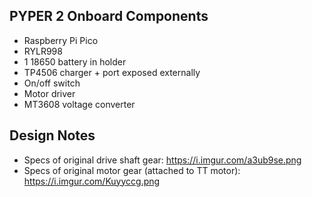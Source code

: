 ## PYPER 2 Onboard Components
- Raspberry Pi Pico
- RYLR998
- 1 18650 battery in holder
- TP4506 charger + port exposed externally
- On/off switch
- Motor driver
- MT3608 voltage converter

## Design Notes
- Specs of original drive shaft gear: https://i.imgur.com/a3ub9se.png
- Specs of original motor gear (attached to TT motor): https://i.imgur.com/Kuyyccg.png